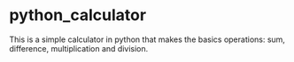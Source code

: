# python_calculator
This is a simple calculator in python that makes the basics operations: sum, difference, multiplication and division. 
